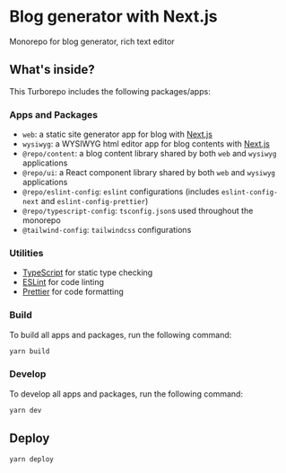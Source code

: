 # Blog generator with Next.js

Monorepo for blog generator, rich text editor

## What's inside?

This Turborepo includes the following packages/apps:

### Apps and Packages

- `web`: a static site generator app for blog with [Next.js](https://nextjs.org/)
- `wysiwyg`: a WYSIWYG html editor app for blog contents with [Next.js](https://nextjs.org/)
- `@repo/content`: a blog content library shared by both `web` and `wysiwyg` applications
- `@repo/ui`: a React component library shared by both `web` and `wysiwyg` applications
- `@repo/eslint-config`: `eslint` configurations (includes `eslint-config-next` and `eslint-config-prettier`)
- `@repo/typescript-config`: `tsconfig.json`s used throughout the monorepo
- `@tailwind-config`: `tailwindcss` configurations

### Utilities

- [TypeScript](https://www.typescriptlang.org/) for static type checking
- [ESLint](https://eslint.org/) for code linting
- [Prettier](https://prettier.io) for code formatting

### Build

To build all apps and packages, run the following command:

```sh
yarn build
```

### Develop

To develop all apps and packages, run the following command:

```sh
yarn dev
```

## Deploy

```sh
yarn deploy
```


